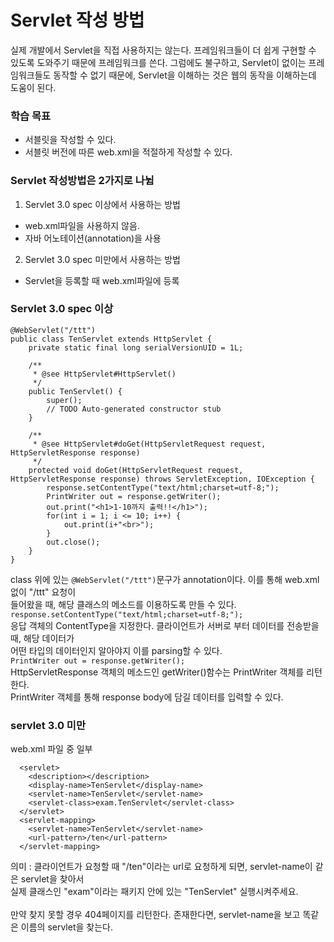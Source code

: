 # Servlet 작성 방법
실제 개발에서 Servlet을 직접 사용하지는 않는다. 프레임워크들이 더 쉽게 구현할 수 있도록
도와주기 때문에 프레임워크를 쓴다. 그럼에도 불구하고, Servlet이 없이는 프레임워크들도 동작할 수
없기 때문에, Servlet을 이해하는 것은 웹의 동작을 이해하는데 도움이 된다.

### 학습 목표
- 서블릿을 작성할 수 있다.
- 서블릿 버전에 따른 web.xml을 적절하게 작성할 수 있다.

### Servlet 작성방법은 2가지로 나뉨
1. Servlet 3.0 spec 이상에서 사용하는 방법
- web.xml파일을 사용하지 않음.
- 자바 어노테이션(annotation)을 사용
2. Servlet 3.0 spec 미만에서 사용하는 방법
- Servlet을 등록할 때 web.xml파일에 등록

### Servlet 3.0 spec 이상
```
@WebServlet("/ttt")
public class TenServlet extends HttpServlet {
	private static final long serialVersionUID = 1L;
       
    /**
     * @see HttpServlet#HttpServlet()
     */
    public TenServlet() {
        super();
        // TODO Auto-generated constructor stub
    }

	/**
	 * @see HttpServlet#doGet(HttpServletRequest request, HttpServletResponse response)
	 */
	protected void doGet(HttpServletRequest request, HttpServletResponse response) throws ServletException, IOException {
		response.setContentType("text/html;charset=utf-8;");
		PrintWriter out = response.getWriter();
		out.print("<h1>1-10까지 출력!!</h1>");
		for(int i = 1; i <= 10; i++) {
			out.print(i+"<br>");
		}
		out.close(); 
	}
}
```
class 위에 있는 `@WebServlet("/ttt")`문구가 annotation이다. 이를 통해 web.xml없이 "/ttt" 요청이<br>
들어왔을 때, 해당 클래스의 메소드를 이용하도록 만들 수 있다.<br>
`response.setContentType("text/html;charset=utf-8;");`<br>
응답 객체의 ContentType을 지정한다. 클라이언트가 서버로 부터 데이터를 전송받을 때, 해당 데이터가<br>
어떤 타입의 데이터인지 알아야지 이를 parsing할 수 있다.<br>
`PrintWriter out = response.getWriter();`<br>
HttpServletResponse 객체의 메소드인 getWriter()함수는 PrintWriter 객체를 리턴한다.<br>
PrintWriter 객체를 통해 response body에 담길 데이터를 입력할 수 있다.<br>

### servlet 3.0 미만
web.xml 파일 중 일부<br>
```
  <servlet>
    <description></description>
    <display-name>TenServlet</display-name>
    <servlet-name>TenServlet</servlet-name>
    <servlet-class>exam.TenServlet</servlet-class>
  </servlet>
  <servlet-mapping>
    <servlet-name>TenServlet</servlet-name>
    <url-pattern>/ten</url-pattern>
  </servlet-mapping>
```
의미 : 클라이언트가 요청할 때 "/ten"이라는 url로 요청하게 되면, servlet-name이 같은 servlet을 찾아서<br>
실제 클래스인 "exam"이라는 패키지 안에 있는 "TenServlet" 실행시켜주세요.<br>
<br>
만약 찾지 못할 경우 404페이지를 리턴한다. 존재한다면, servlet-name을 보고 똑같은 이름의 servlet을 찾는다.











